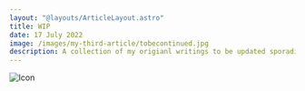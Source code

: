 ```yaml
---
layout: "@layouts/ArticleLayout.astro"
title: WIP
date: 17 July 2022
image: /images/my-third-article/tobecontinued.jpg
description: A collection of my origianl writings to be updated sporadically. 
---
```


![Icon](/images/my-third-article/story.jpg)





